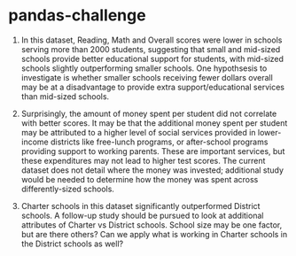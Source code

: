 # pandas-challenge

1) In this dataset, Reading, Math and Overall scores were lower in schools serving more than 2000 students, suggesting that small and mid-sized schools provide better educational support for students, with mid-sized schools slightly outperforming smaller schools.  One hypothsesis to investigate is whether smaller schools receiving fewer dollars overall may be at a disadvantage to provide extra support/educational services than mid-sized schools.

2) Surprisingly, the amount of money spent per student did not correlate with better scores.  It may be that the additional money spent per student may be attributed to a higher level of social services provided in lower-income districts like free-lunch programs, or after-school programs providing support to working parents.  These are important services, but these expenditures may not lead to higher test scores.  The current dataset does not detail where the money was invested; additional study would be needed to determine how the money was spent across differently-sized schools.  

3) Charter schools in this dataset significantly outperformed District schools.  A follow-up study should be pursued to look at additional attributes of Charter vs District schools.  School size may be one factor, but are there others?  Can we apply what is working in Charter schools in the District schools as well?